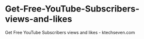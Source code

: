 # Get-Free-YouTube-Subscribers-views-and-likes
Get Free YouTube Subscribers views and likes - ktechseven.com
